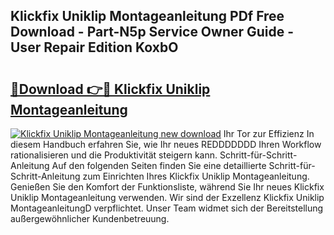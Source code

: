 ## Klickfix Uniklip Montageanleitung PDf Free Download - Part-N5p Service Owner Guide - User Repair Edition KoxbO

# <h2><a href="http://df6xyq.blite.top/?on=Klickfix+Uniklip+Montageanleitung">🔗Download 👉🔴 Klickfix Uniklip Montageanleitung</a></h2>

[![Klickfix Uniklip Montageanleitung new download](https://i.imgur.com/lujVjoI.png)](http://df6xyq.blite.top/?on=Klickfix+Uniklip+Montageanleitung)
Ihr Tor zur Effizienz In diesem Handbuch erfahren Sie, wie Ihr neues REDDDDDDD Ihren Workflow rationalisieren und die Produktivität steigern kann. Schritt-für-Schritt-Anleitung Auf den folgenden Seiten finden Sie eine detaillierte Schritt-für-Schritt-Anleitung zum Einrichten Ihres Klickfix Uniklip Montageanleitung. Genießen Sie den Komfort der Funktionsliste, während Sie Ihr neues Klickfix Uniklip Montageanleitung verwenden. Wir sind der Exzellenz Klickfix Uniklip MontageanleitungD verpflichtet. Unser Team widmet sich der Bereitstellung außergewöhnlicher Kundenbetreuung.
